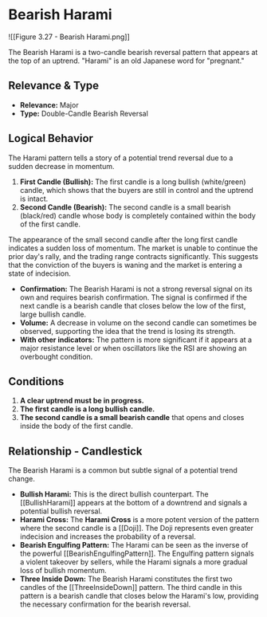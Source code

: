 # Bearish Harami

![[Figure 3.27 - Bearish Harami.png]]

The Bearish Harami is a two-candle bearish reversal pattern that appears at the top of an uptrend. "Harami" is an old Japanese word for "pregnant."

## Relevance & Type

- **Relevance:** Major
- **Type:** Double-Candle Bearish Reversal

## Logical Behavior

The Harami pattern tells a story of a potential trend reversal due to a sudden decrease in momentum.

1.  **First Candle (Bullish):** The first candle is a long bullish (white/green) candle, which shows that the buyers are still in control and the uptrend is intact.
2.  **Second Candle (Bearish):** The second candle is a small bearish (black/red) candle whose body is completely contained within the body of the first candle.

The appearance of the small second candle after the long first candle indicates a sudden loss of momentum. The market is unable to continue the prior day's rally, and the trading range contracts significantly. This suggests that the conviction of the buyers is waning and the market is entering a state of indecision.

- **Confirmation:** The Bearish Harami is not a strong reversal signal on its own and requires bearish confirmation. The signal is confirmed if the next candle is a bearish candle that closes below the low of the first, large bullish candle.
- **Volume:** A decrease in volume on the second candle can sometimes be observed, supporting the idea that the trend is losing its strength.
- **With other indicators:** The pattern is more significant if it appears at a major resistance level or when oscillators like the RSI are showing an overbought condition.

## Conditions

1.  **A clear uptrend must be in progress.**
2.  **The first candle is a long bullish candle.**
3.  **The second candle is a small bearish candle** that opens and closes inside the body of the first candle.

## Relationship - Candlestick

The Bearish Harami is a common but subtle signal of a potential trend change.

- **Bullish Harami:** This is the direct bullish counterpart. The [[BullishHarami]] appears at the bottom of a downtrend and signals a potential bullish reversal.
- **Harami Cross:** The **Harami Cross** is a more potent version of the pattern where the second candle is a [[Doji]]. The Doji represents even greater indecision and increases the probability of a reversal.
- **Bearish Engulfing Pattern:** The Harami can be seen as the inverse of the powerful [[BearishEngulfingPattern]]. The Engulfing pattern signals a violent takeover by sellers, while the Harami signals a more gradual loss of bullish momentum.
- **Three Inside Down:** The Bearish Harami constitutes the first two candles of the [[ThreeInsideDown]] pattern. The third candle in this pattern is a bearish candle that closes below the Harami's low, providing the necessary confirmation for the bearish reversal.

